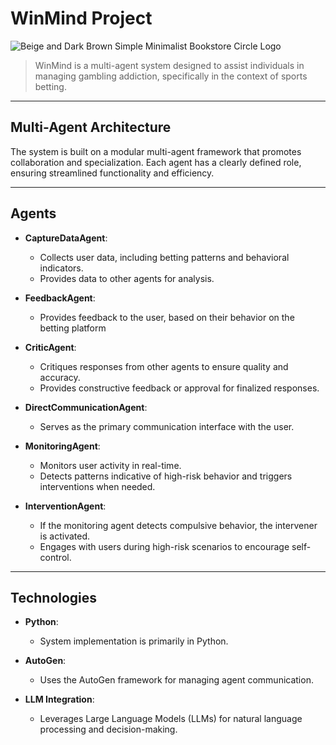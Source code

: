 # WinMind Project

![Beige and Dark Brown Simple Minimalist Bookstore Circle Logo](https://github.com/user-attachments/assets/2534df5e-5581-4aad-8520-094d413ae04e)

> WinMind is a multi-agent system designed to assist individuals in managing gambling addiction, specifically in the context of sports betting. 

---
## Multi-Agent Architecture
The system is built on a modular multi-agent framework that promotes collaboration and specialization. Each agent has a clearly defined role, ensuring streamlined functionality and efficiency.

---
## Agents
- **CaptureDataAgent**:
  - Collects user data, including betting patterns and behavioral indicators.
  - Provides data to other agents for analysis.

- **FeedbackAgent**:
  - Provides feedback to the user, based on their behavior on the betting platform

- **CriticAgent**:
  - Critiques responses from other agents to ensure quality and accuracy.
  - Provides constructive feedback or approval for finalized responses.

- **DirectCommunicationAgent**:
  - Serves as the primary communication interface with the user.

- **MonitoringAgent**:
  - Monitors user activity in real-time.
  - Detects patterns indicative of high-risk behavior and triggers interventions when needed.

- **InterventionAgent**:
  - If the monitoring agent detects compulsive behavior, the intervener is activated.
  - Engages with users during high-risk scenarios to encourage self-control.

---
## Technologies
- **Python**:
  - System implementation is primarily in Python.

- **AutoGen**:
  - Uses the AutoGen framework for managing agent communication.

- **LLM Integration**:
  - Leverages Large Language Models (LLMs) for natural language processing and decision-making.
